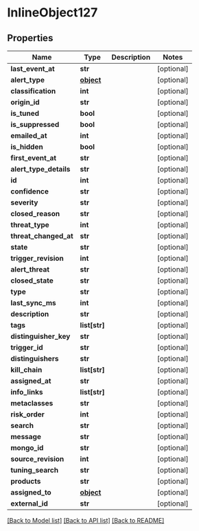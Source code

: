 # InlineObject127

## Properties
Name | Type | Description | Notes
------------ | ------------- | ------------- | -------------
**last_event_at** | **str** |  | [optional] 
**alert_type** | [**object**](.md) |  | [optional] 
**classification** | **int** |  | [optional] 
**origin_id** | **str** |  | [optional] 
**is_tuned** | **bool** |  | [optional] 
**is_suppressed** | **bool** |  | [optional] 
**emailed_at** | **int** |  | [optional] 
**is_hidden** | **bool** |  | [optional] 
**first_event_at** | **str** |  | [optional] 
**alert_type_details** | **str** |  | [optional] 
**id** | **int** |  | [optional] 
**confidence** | **str** |  | [optional] 
**severity** | **str** |  | [optional] 
**closed_reason** | **str** |  | [optional] 
**threat_type** | **int** |  | [optional] 
**threat_changed_at** | **str** |  | [optional] 
**state** | **str** |  | [optional] 
**trigger_revision** | **int** |  | [optional] 
**alert_threat** | **str** |  | [optional] 
**closed_state** | **str** |  | [optional] 
**type** | **str** |  | [optional] 
**last_sync_ms** | **int** |  | [optional] 
**description** | **str** |  | [optional] 
**tags** | **list[str]** |  | [optional] 
**distinguisher_key** | **str** |  | [optional] 
**trigger_id** | **str** |  | [optional] 
**distinguishers** | **str** |  | [optional] 
**kill_chain** | **list[str]** |  | [optional] 
**assigned_at** | **str** |  | [optional] 
**info_links** | **list[str]** |  | [optional] 
**metaclasses** | **str** |  | [optional] 
**risk_order** | **int** |  | [optional] 
**search** | **str** |  | [optional] 
**message** | **str** |  | [optional] 
**mongo_id** | **str** |  | [optional] 
**source_revision** | **int** |  | [optional] 
**tuning_search** | **str** |  | [optional] 
**products** | **str** |  | [optional] 
**assigned_to** | [**object**](.md) |  | [optional] 
**external_id** | **str** |  | [optional] 

[[Back to Model list]](../README.md#documentation-for-models) [[Back to API list]](../README.md#documentation-for-api-endpoints) [[Back to README]](../README.md)


